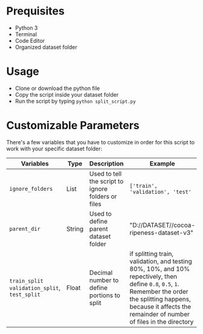 # Prequisites

- Python 3
- Terminal
- Code Editor
- Organized dataset folder

# Usage

- Clone or download the python file
- Copy the script inside your dataset folder
- Run the script by typing `python split_script.py`

# Customizable Parameters

There's a few variables that you have to customize in order for this script to work with your specific dataset folder:

| Variables                                      | Type   | Description                                        | Example                                                                                                                                                                                                                  |
| ---------------------------------------------- | ------ | -------------------------------------------------- | ------------------------------------------------------------------------------------------------------------------------------------------------------------------------------------------------------------------------ |
| `ignore_folders`                               | List   | Used to tell the script to ignore folders or files | `['train', 'validation', 'test'`                                                                                                                                                                                         |
| `parent_dir`                                   | String | Used to define parent dataset folder               | "D://DATASET//cocoa-ripeness-dataset-v3"                                                                                                                                                                                 |
| `train_split` `validation_split`, `test_split` | Float  | Decimal number to define portions to split         | if splitting train, validation, and testing 80%, 10%, and 10% repectively, then define `0.8`, `0.5`, `1`. Remember the order the splitting happens, because it affects the remainder of number of files in the directory |

